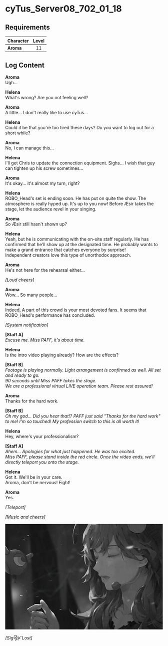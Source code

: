 # cyTus_Server08_702_01_18
## Requirements
|Character|Level|
|---------|:---:|
|**Aroma**| 11  |

## Log Content
**Aroma**<br>
Ugh...

**Helena**<br>
What's wrong? Are you not feeling well?

**Aroma**<br>
A little... I don't really like to use cyTus...

**Helena**<br>
Could it be that you're too tired these days? Do you want to log out for a short while?

**Aroma**<br>
No, I can manage this...

**Helena**<br>
I'll get Chris to update the connection equipment. Sighs... I wish that guy can tighten up his screw sometimes...

**Aroma**<br>
It's okay... it's almost my turn, right?

**Helena**<br>
ROBO\_Head's set is ending soon. He has put on quite the show. The atmosphere is really hyped up. It's up to you now! Before Æsir takes the stage, let the audience revel in your singing.

**Aroma**<br>
So Æsir still hasn't shown up?

**Helena**<br>
Yeah, but he is communicating with the on\-site staff regularly. He has confirmed that he'll show up at the designated time. He probably wants to make a grand entrance that catches everyone by surprise!<br>
Independent creators love this type of unorthodox approach.

**Aroma**<br>
He's not here for the rehearsal either...

*\[Loud cheers\]*

**Aroma**<br>
Wow... So many people...

**Helena**<br>
Indeed, A part of this crowd is your most devoted fans. It seems that ROBO\_Head's performance has concluded.

*\[System notification\]*

**[Staff A]**<br>
*Excuse me. Miss PAFF, it's about time.*

**Helena**<br>
Is the intro video playing already? How are the effects?

**[Staff B]**<br>
*Footage is playing normally. Light arrangement is confirmed as well. All set and ready to go.<br>
90 seconds until Miss PAFF takes the stage.<br>
We are a professional virtual LIVE operation team. Please rest assured!*

**Aroma**<br>
Thanks for the hard work.

**[Staff B]**<br>
*Oh my god... Did you hear that!? PAFF just said "Thanks for the hard work" to me! I'm so touched! My profession switch to this is all worth it!*

**Helena**<br>
Hey, where's your professionalism?

**[Staff A]**<br>
*Ahem... Apologies for what just happened. He was too excited.<br>
Miss PAFF, please stand inside the red circle. Once the video ends, we'll directly teleport you onto the stage.*

**Helena**<br>
Got it. We'll be in your care.<br>
Aroma, don't be nervous! Fight!

**Aroma**<br>
Yes.

*\[Teleport\]*

*\[Music and cheers\]*

![aos1901.png](./attachments/aos1901.png)

*[Sig>̵̧̀͘͠}̧̀̕҉>̛́ Lost]*